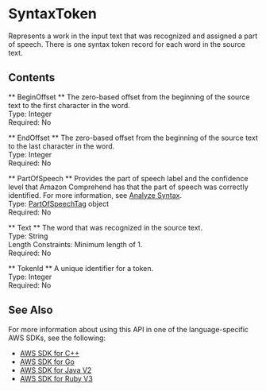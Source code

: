 # SyntaxToken<a name="API_SyntaxToken"></a>

Represents a work in the input text that was recognized and assigned a part of speech\. There is one syntax token record for each word in the source text\.

## Contents<a name="API_SyntaxToken_Contents"></a>

 ** BeginOffset **   <a name="comprehend-Type-SyntaxToken-BeginOffset"></a>
The zero\-based offset from the beginning of the source text to the first character in the word\.  
Type: Integer  
Required: No

 ** EndOffset **   <a name="comprehend-Type-SyntaxToken-EndOffset"></a>
The zero\-based offset from the beginning of the source text to the last character in the word\.  
Type: Integer  
Required: No

 ** PartOfSpeech **   <a name="comprehend-Type-SyntaxToken-PartOfSpeech"></a>
Provides the part of speech label and the confidence level that Amazon Comprehend has that the part of speech was correctly identified\. For more information, see [Analyze Syntax](how-syntax.md)\.  
Type: [PartOfSpeechTag](API_PartOfSpeechTag.md) object  
Required: No

 ** Text **   <a name="comprehend-Type-SyntaxToken-Text"></a>
The word that was recognized in the source text\.  
Type: String  
Length Constraints: Minimum length of 1\.  
Required: No

 ** TokenId **   <a name="comprehend-Type-SyntaxToken-TokenId"></a>
A unique identifier for a token\.  
Type: Integer  
Required: No

## See Also<a name="API_SyntaxToken_SeeAlso"></a>

For more information about using this API in one of the language\-specific AWS SDKs, see the following:
+  [AWS SDK for C\+\+](https://docs.aws.amazon.com/goto/SdkForCpp/comprehend-2017-11-27/SyntaxToken) 
+  [AWS SDK for Go](https://docs.aws.amazon.com/goto/SdkForGoV1/comprehend-2017-11-27/SyntaxToken) 
+  [AWS SDK for Java V2](https://docs.aws.amazon.com/goto/SdkForJavaV2/comprehend-2017-11-27/SyntaxToken) 
+  [AWS SDK for Ruby V3](https://docs.aws.amazon.com/goto/SdkForRubyV3/comprehend-2017-11-27/SyntaxToken) 
